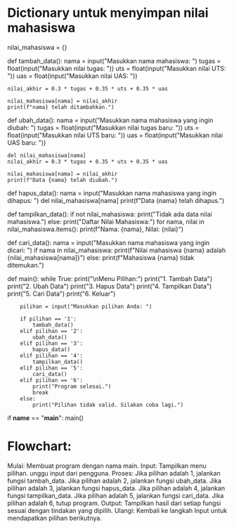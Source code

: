 # Dictionary untuk menyimpan nilai mahasiswa
nilai_mahasiswa = {}

def tambah_data():
    nama = input("Masukkan nama mahasiswa: ")
    tugas = float(input("Masukkan nilai tugas: "))
    uts = float(input("Masukkan nilai UTS: "))
    uas = float(input("Masukkan nilai UAS: "))
    
    nilai_akhir = 0.3 * tugas + 0.35 * uts + 0.35 * uas
    
    nilai_mahasiswa[nama] = nilai_akhir
    print(f"nama} telah ditambahkan.")

def ubah_data():
    nama = input("Masukkan nama mahasiswa yang ingin diubah: ")
    tugas = float(input("Masukkan nilai tugas baru: "))
    uts = float(input("Masukkan nilai UTS baru: "))
    uas = float(input("Masukkan nilai UAS baru: "))
    
    del nilai_mahasiswa[nama]
    nilai_akhir = 0.3 * tugas + 0.35 * uts + 0.35 * uas
    
    nilai_mahasiswa[nama] = nilai_akhir
    print(f"Data {nama} telah diubah.")

def hapus_data():
    nama = input("Masukkan nama mahasiswa yang ingin dihapus: ")
    del nilai_mahasiswa[nama]
    print(f"Data {nama} telah dihapus.")

def tampilkan_data():
    if not nilai_mahasiswa:
        print("Tidak ada data nilai mahasiswa.")
    else:
        print("Daftar Nilai Mahasiswa:")
        for nama, nilai in nilai_mahasiswa.items():
            print(f"Nama: {nama}, Nilai: {nilai}")

def cari_data():
    nama = input("Masukkan nama mahasiswa yang ingin dicari: ")
    if nama in nilai_mahasiswa:
        print(f"Nilai mahasiswa {nama} adalah {nilai_mahasiswa[nama]}")
    else:
        print(f"Mahasiswa {nama} tidak ditemukan.")

def main():
    while True:
        print("\nMenu Pilihan:")
        print("1. Tambah Data")
        print("2. Ubah Data")
        print("3. Hapus Data")
        print("4. Tampilkan Data")
        print("5. Cari Data")
        print("6. Keluar")
        
        pilihan = input("Masukkan pilihan Anda: ")
        
        if pilihan == '1':
            tambah_data()
        elif pilihan == '2':
            ubah_data()
        elif pilihan == '3':
            hapus_data()
        elif pilihan == '4':
            tampilkan_data()
        elif pilihan == '5':
            cari_data()
        elif pilihan == '6':
            print("Program selesai.")
            break
        else:
            print("Pilihan tidak valid. Silakan coba lagi.")

if __name__ == "__main__":
    main()

   # Flowchart:
Mulai:
Membuat program dengan nama main.
Input:
Tampilkan menu pilihan. unggu input dari pengguna.
Proses:
Jika pilihan adalah 1, jalankan fungsi tambah_data.
Jika pilihan adalah 2, jalankan fungsi ubah_data.
Jika pilihan adalah 3, jalankan fungsi hapus_data.
Jika pilihan adalah 4, jalankan fungsi tampilkan_data.
Jika pilihan adalah 5, jalankan fungsi cari_data.
Jika pilihan adalah 6, tutup program.
Output:
Tampilkan hasil dari setiap fungsi sesuai dengan tindakan yang dipilih.
Ulangi:
Kembali ke langkah Input untuk mendapatkan pilihan berikutnya.
